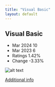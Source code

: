 ```yaml
---
title: "Visual Basic"
layout: default
---
```


## Visual Basic
* Mar 2024 10
* Mar 2023 6
* Ratings 1.42%
* Change -3.33%

![alt text][logo9]

[logo9]: https://www.tiobe.com/wp-content/themes/tiobe/tiobe-index/images/Visual_Basic.png

[Additional info](https://www.techtarget.com/whatis/definition/Visual-Basic-VB)
